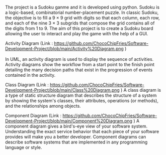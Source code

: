 The project is a Sudoku ganme and it is developed using python. Sudoku is a logic-based, combinatorial number-placement puzzle. In classic Sudoku, the objective is to fill a 9 × 9 grid with digits so that each column, each row, and each of the nine 3 × 3 subgrids that compose the grid contains all of the digits from 1 to 9.
The aim of this project is to create a Sudoku board allowing the user to interact and play the game with the help of a GUI.

Activity Diagram (Link : https://github.com/ChocoChipFries/Software-Development-Project/blob/main/Activity%20Diagram.png )<br>      
In UML, an activity diagram is used to display the sequence of activities. Activity diagrams show the workflow from a start point to the finish point detailing the many decision paths that exist in the progression of events contained in the activity.

Class Diagram (Link : https://github.com/ChocoChipFries/Software-Development-Project/blob/main/Class%20Diagram.png )
A class diagram is a type of static structure diagram that describes the structure of a system by showing the system's classes, their attributes, operations (or methods), and the relationships among objects.

Component Diagram (Link : https://github.com/ChocoChipFries/Software-Development-Project/blob/main/Component%20Diagram.png )
A component diagram gives a bird's-eye view of your software system. Understanding the exact service behavior that each piece of your software provides will make you a better developer. Component diagrams can describe software systems that are implemented in any programming language or style.
